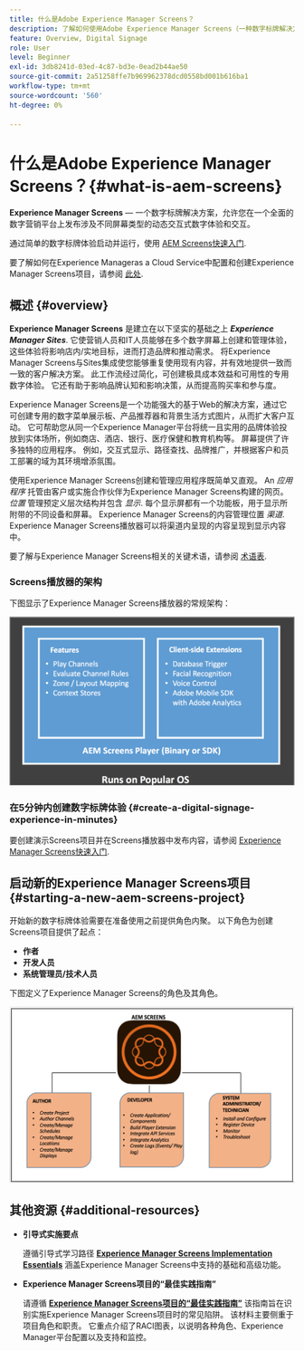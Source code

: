 ```yaml
---
title: 什么是Adobe Experience Manager Screens？
description: 了解如何使用Adobe Experience Manager Screens（一种数字标牌解决方案），该解决方案允许您在一个全面的数字营销平台上发布涉及各种屏幕的动态交互式数字体验和交互。
feature: Overview, Digital Signage
role: User
level: Beginner
exl-id: 3db8241d-03ed-4c87-bd3e-0ead2b44ae50
source-git-commit: 2a51258ffe7b969962378dcd0558bd001b616ba1
workflow-type: tm+mt
source-wordcount: '560'
ht-degree: 0%

---
```


# 什么是Adobe Experience Manager Screens？{#what-is-aem-screens}

**Experience Manager Screens**  — 一个数字标牌解决方案，允许您在一个全面的数字营销平台上发布涉及不同屏幕类型的动态交互式数字体验和交互。

通过简单的数字标牌体验启动并运行，使用 [AEM Screens快速入门](kickstart-for-aem-screens.md).

要了解如何在Experience Manageras a Cloud Service中配置和创建Experience Manager Screens项目，请参阅 [此处](https://experienceleague.adobe.com/en/docs/experience-manager-screens/using/about-guide).

## 概述 {#overview}

**Experience Manager Screens** 是建立在以下坚实的基础之上 ***Experience Manager Sites***. 它使营销人员和IT人员能够在多个数字屏幕上创建和管理体验，这些体验将影响店内/实地目标，进而打造品牌和推动需求。 将Experience Manager Screens与Sites集成使您能够重复使用现有内容，并有效地提供一致而一致的客户解决方案。 此工作流经过简化，可创建极具成本效益和可用性的专用数字体验。 它还有助于影响品牌认知和影响决策，从而提高购买率和参与度。

Experience Manager Screens是一个功能强大的基于Web的解决方案，通过它可创建专用的数字菜单展示板、产品推荐器和背景生活方式图片，从而扩大客户互动。 它可帮助您从同一个Experience Manager平台将统一且实用的品牌体验投放到实体场所，例如商店、酒店、银行、医疗保健和教育机构等。 屏幕提供了许多独特的应用程序。 例如，交互式显示、路径查找、品牌推广，并根据客户和员工部署的域为其环境增添氛围。

使用Experience Manager Screens创建和管理应用程序既简单又直观。 An *应用程序* 托管由客户或实施合作伙伴为Experience Manager Screens构建的网页。 *位置* 管理预定义层次结构并包含 *显示*. 每个显示屏都有一个功能板，用于显示所附带的不同设备和屏幕。 Experience Manager Screens的内容管理位置 *渠道*. Experience Manager Screens播放器可以将渠道内呈现的内容呈现到显示内容中。

要了解与Experience Manager Screens相关的关键术语，请参阅 [术语表](screens-glossary.md).

### Screens播放器的架构

下图显示了Experience Manager Screens播放器的常规架构：

![chlimage_1-29](assets/chlimage_1-29.png)

### 在5分钟内创建数字标牌体验 {#create-a-digital-signage-experience-in-minutes}

要创建演示Screens项目并在Screens播放器中发布内容，请参阅 [Experience Manager Screens快速入门](kickstart-for-aem-screens.md).

## 启动新的Experience Manager Screens项目 {#starting-a-new-aem-screens-project}

开始新的数字标牌体验需要在准备使用之前提供角色内聚。 以下角色为创建Screens项目提供了起点：

* **作者**
* **开发人员**
* **系统管理员/技术人员**

下图定义了Experience Manager Screens的角色及其角色。

![chlimage_1-30](assets/chlimage_1-30.png)


## 其他资源 {#additional-resources}

* **引导式实施要点**

  遵循引导式学习路径 **[Experience Manager Screens Implementation Essentials](https://experienceleague.adobe.com/?launch=AEM-7a)** 涵盖Experience Manager Screens中支持的基础和高级功能。

* **Experience Manager Screens项目的“最佳实践指南”**

  请遵循 **[Experience Manager Screens项目的“最佳实践指南”](/help/using/about-guide.md)** 该指南旨在识别实施Experience Manager Screens项目时的常见陷阱。 该材料主要侧重于项目角色和职责。 它重点介绍了RACI图表，以说明各种角色、Experience Manager平台配置以及支持和监控。

<!-- DEAD LINK * **New Adobe Customer Support Experience**

   Follow **[Customer One for Enterprise Help](https://docs.adobe.com/content/help/en/customer-one/using/home.htmlhome.html#)** to learn more about Admin Console Support tickets. -->
